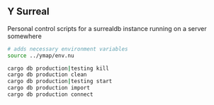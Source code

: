 ## Y Surreal
Personal control scripts for a surrealdb instance running on a server somewhere

```sh
# adds necessary environment variables
source ../ymap/env.nu

cargo db production|testing kill
cargo db production clean
cargo db production|testing start
cargo db production import
cargo db production connect
```